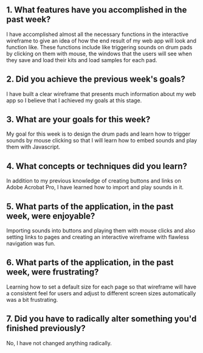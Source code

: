 ## 1. What features have you accomplished in the past week?

I have accomplished almost all the necessary functions in the interactive wireframe to give an idea of how the end result of my web app will look and function like.
These functions include like triggering sounds on drum pads by clicking on them with mouse, the windows that the users will see when they save and load their kits and load samples for each pad.

## 2. Did you achieve the previous week's goals?

I have built a clear wireframe that presents much information about my web app so I believe that I achieved my goals at this stage.

## 3. What are your goals for this week?

My goal for this week is to design the drum pads and learn how to trigger sounds by mouse clicking so that I will learn how to embed sounds and play them with Javascript.

## 4. What concepts or techniques did you learn?

In addition to my previous knowledge of creating buttons and links on Adobe Acrobat Pro, I have learned how to import and play sounds in it.

## 5. What parts of the application, in the past week, were enjoyable?

Importing sounds into buttons and playing them with mouse clicks and also setting links to pages and creating an interactive wireframe with flawless navigation was fun.

## 6. What parts of the application, in the past week, were frustrating?

Learning how to set a default size for each page so that wireframe will have a consistent feel for users and adjust to different screen sizes automatically was a bit frustrating.

## 7. Did you have to radically alter something you'd finished previously?

No, I have not changed anything radically.